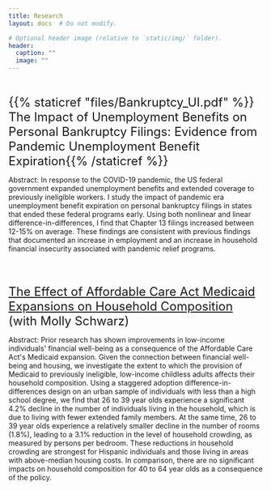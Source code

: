```yaml
---
title: Research
layout: docs  # Do not modify.

# Optional header image (relative to `static/img/` folder).
header:
  caption: ""
  image: ""
---
```


<br />

<font size="+2">{{% staticref "files/Bankruptcy_UI.pdf" %}} The Impact of Unemployment Benefits on Personal Bankruptcy Filings: Evidence from Pandemic Unemployment Benefit Expiration{{% /staticref %}}</font>

Abstract: In response to the COVID-19 pandemic, the US federal government expanded unemployment benefits and extended coverage to previously ineligible workers. I study the impact of pandemic era unemployment benefit expiration on personal bankruptcy filings in states that ended these federal programs early. Using both nonlinear and linear difference-in-differences, I find that Chapter 13 filings increased between 12-15% on average. These findings are consistent with previous findings that documented an increase in employment and an increase in household financial insecurity associated with pandemic relief programs.


<br />
<br />


<font size="+2">[The Effect of Affordable Care Act Medicaid Expansions on Household Composition](https://papers.ssrn.com/sol3/papers.cfm?abstract_id=3836208) (with Molly Schwarz)</font>

Abstract: Prior research has shown improvements in low-income individuals' financial well-being as a consequence of the Affordable Care Act's Medicaid expansion. Given the connection between financial well-being and housing, we investigate the extent to which the provision of Medicaid to previously ineligible, low-income childless adults affects their household composition. Using a staggered adoption difference-in-differences design on an urban sample of individuals with less than a high school degree, we find that 26 to 39 year olds experience a significant 4.2% decline in the number of individuals living in the household, which is due to living with fewer extended family members. At the same time, 26 to 39 year olds experience a relatively smaller decline in the number of rooms (1.8%), leading to a 3.1% reduction in the level of household crowding, as measured by persons per bedroom. These reductions in household crowding are strongest for Hispanic individuals and those living in areas with above-median housing costs. In comparison, there are no significant impacts on household composition for 40 to 64 year olds as a consequence of the policy.

